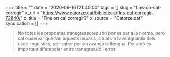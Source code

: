+++
title = ""
date = "2020-09-16T21:40:00"
tags = []
slug = "fins-on-cal-corregir"
x_url = "https://www.catorze.cat/biblioteca/fins-cal-corregir-72840/"
x_title = "Fins on cal corregir?"
x_source = "Catorze.cat"
syndication = []
+++

> No totes les propostes transgressores són bones per a la norma, però cal observar què fan aquests usuaris, situats a l’avantguarda dels usos lingüístics, per saber per on avança la llengua. Per això és important diferenciar entre transgressió i error.
